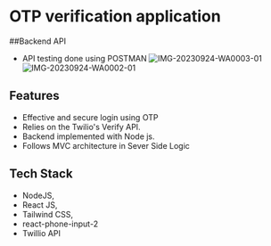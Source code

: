 # OTP verification application

##Backend API
- API testing done using POSTMAN
![IMG-20230924-WA0003-01](https://github.com/Ajaydeep123/AdmitKard_assignment/assets/49810031/af073ba1-2480-4e61-9500-a561756d0c11)
![IMG-20230924-WA0002-01](https://github.com/Ajaydeep123/AdmitKard_assignment/assets/49810031/6b4ad23a-c512-4328-827e-acc4a3d25fb4)

## Features
- Effective and secure login using OTP
- Relies on the Twilio's Verify API.
- Backend implemented with Node js.
- Follows MVC architecture in Sever Side Logic

## Tech Stack
- NodeJS, 
- React JS,
- Tailwind CSS,
- react-phone-input-2
- Twillio API
